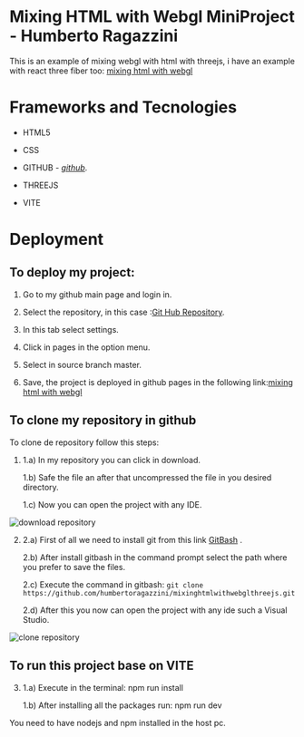 # Mixing HTML with Webgl MiniProject - Humberto Ragazzini

This is an example of mixing webgl with html with threejs, i have an example with react three fiber too: [mixing html with webgl](https://humbertoragazzini.github.io/mixinghtmlwithwebglthreejs/)

# **Frameworks and Tecnologies**

- HTML5

- CSS

- GITHUB - _[github](https://github.com/)_.

- THREEJS

- VITE

# **Deployment**

## To deploy my project:

1. Go to my github main page and login in.

2. Select the repository, in this case :[Git Hub Repository](https://github.com/humbertoragazzini/mixinghtmlwithwebglthreejs).
3. In this tab select settings.
4. Click in pages in the option menu.
5. Select in source branch master.
6. Save, the project is deployed in github pages in the following link:[mixing html with webgl](https://humbertoragazzini.github.io/mixinghtmlwithwebglthreejs/)

## **To clone my repository in github**

To clone de repository follow this steps:

1.  1.a) In my repository you can click in download.

    1.b) Safe the file an after that uncompressed the file in you desired directory.

    1.c) Now you can open the project with any IDE.

![download repository](design/animation/clone/download.gif)

2.  2.a) First of all we need to install git from this link [GitBash](https://git-scm.com/downloads) .

    2.b) After install gitbash in the command prompt select the path where you prefer to save the files.

    2.c) Execute the command in gitbash:
    `git clone https://github.com/humbertoragazzini/mixinghtmlwithwebglthreejs.git `

    2.d) After this you now can open the project with any ide such a Visual Studio.

![clone repository](design/animation/clone/clone.gif)

## **To run this project base on VITE**

3.  1.a) Execute in the terminal: npm run install

    1.b) After installing all the packages run: npm run dev

You need to have nodejs and npm installed in the host pc.
